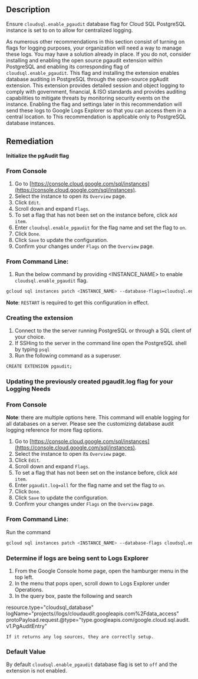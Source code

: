 ## Description

Ensure `cloudsql.enable_pgaudit` database flag for Cloud SQL PostgreSQL instance is set to on to allow for centralized logging.

As numerous other recommendations in this section consist of turning on flags for logging purposes, your organization will need a way to manage these logs. You may have a solution already in place. If you do not, consider installing and enabling the open source pgaudit extension within PostgreSQL and enabling its corresponding flag of `cloudsql.enable_pgaudit`. This flag and installing the extension enables database auditing in PostgreSQL through the open-source pgAudit extension. This extension provides detailed session and object logging to comply with government, financial, & ISO standards and provides auditing capabilities to mitigate threats by monitoring security events on the instance. Enabling the flag and settings later in this recommendation will send these logs to Google Logs Explorer so that you can access them in a central location. to This recommendation is applicable only to PostgreSQL database instances.

## Remediation

**Initialize the pgAudit flag**

### From Console

1. Go to [https://console.cloud.google.com/sql/instances](https://console.cloud.google.com/sql/instances).
2. Select the instance to open its `Overview` page.
3. Click `Edit`.
4. Scroll down and expand `Flags`.
5. To set a flag that has not been set on the instance before, click `Add item`.
6. Enter `cloudsql.enable_pgaudit` for the flag name and set the flag to `on`.
7. Click `Done`.
8. Click `Save` to update the configuration.
9. Confirm your changes under `Flags` on the `Overview` page.

### From Command Line:

1. Run the below command by providing <INSTANCE_NAME> to enable `cloudsql.enable_pgaudit` flag.

```bash
gcloud sql instances patch <INSTANCE_NAME> --database-flags=cloudsql.enable_pgaudit=on
```
**Note**: `RESTART` is required to get this configuration in effect.

### Creating the extension

1. Connect to the the server running PostgreSQL or through a SQL client of your choice.
2. If SSHing to the server in the command line open the PostgreSQL shell by typing `psql`
3. Run the following command as a superuser.

```bash
CREATE EXTENSION pgaudit;
```

### Updating the previously created pgaudit.log flag for your Logging Needs

### From Console

**Note**: there are multiple options here. This command will enable logging for all databases on a server. Please see the customizing database audit logging reference for more flag options.

1. Go to [https://console.cloud.google.com/sql/instances](https://console.cloud.google.com/sql/instances).
2. Select the instance to open its `Overview` page.
3. Click `Edit`.
4. Scroll down and expand `Flags`.
5. To set a flag that has not been set on the instance before, click `Add item`.
6. Enter `pgaudit.log=all` for the flag name and set the flag to `on`.
7. Click `Done`.
8. Click `Save` to update the configuration.
9. Confirm your changes under `Flags` on the `Overview` page.

### From Command Line:

Run the command

```bash
gcloud sql instances patch <INSTANCE_NAME> --database-flags cloudsql.enable_pgaudit=on,pgaudit.log=all
```

### Determine if logs are being sent to Logs Explorer

1. From the Google Console home page, open the hamburger menu in the top left.
2. In the menu that pops open, scroll down to Logs Explorer under Operations.
3. In the query box, paste the following and search

resource.type="cloudsql_database" logName="projects//logs/cloudaudit.googleapis.com%2Fdata_access" protoPayload.request.@type="type.googleapis.com/google.cloud.sql.audit.v1.PgAuditEntry"

```
If it returns any log sources, they are correctly setup.
```

### Default Value

By default `cloudsql.enable_pgaudit` database flag is set to `off` and the extension is not enabled.